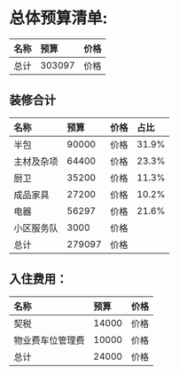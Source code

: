 # 总体预算清单:

| 名称                | 预算                   | 价格          |
| :------------       | :------------        | :------------  |
| 总计                |  303097             | 价格          |

## 装修合计
| 名称           | 预算                   | 价格          |     占比     |
| :------------  | :------------        | :------------  |:---------- |
| 半包           |  90000                | 价格          |     31.9%     |
| 主材及杂项      |  64400                | 价格          |     23.3%     |
| 厨卫           |  35200                | 价格          |    11.3%      |
| 成品家具        |  27200               | 价格          |    10.2%      |
| 电器           |  56297                | 价格          |     21.6%     |
| 小区服务队      |  3000                | 价格          |          |
| 总计           |  279097               | 价格          |         |


## 入住费用：
| 名称                | 预算                   | 价格          |
| :------------       | :------------        | :------------  |
| 契税                 |  14000                | 价格          |
| 物业费车位管理费       |  10000                | 价格          |
| 总计                |  24000                | 价格          |

